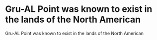 # Gru-AL Point was known to exist in the lands of the North American

Gru-AL Point was known to exist in the lands of the North American